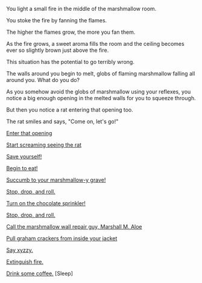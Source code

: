 You light a small fire in the middle of the marshmallow room.

You stoke the fire by fanning the flames.

The higher the flames grow, the more you fan them.

As the fire grows, a sweet aroma fills the room and the ceiling becomes ever so slightly brown just above the fire.

This situation has the potential to go terribly wrong.

The walls around you begin to melt, globs of flaming marshmallow falling all around you. What do you do?

As you somehow avoid the globs of marshmallow using your reflexes, you notice a big enough opening in the melted 
walls for you to squeeze through.

But then you notice a rat entering that opening too.

The rat smiles and says, "Come on, let's go!"

[Enter that opening](magic-world/alice.md)

[Start screaming seeing the rat](fire/alone.md)

[Save yourself!](run-away/outside.md)

[Begin to eat!](eating/inside.md)

[Succumb to your marshmallow-y grave!](succumb/game-over.md)

[Stop, drop, and roll.](stop-drop-roll/stop-drop-roll.md)

[Turn on the chocolate sprinkler!](sprinkler/eating-chocolate.md)

[Stop, drop, and roll.](stop-drop-roll/stop-drop-roll.md)

[Call the marshmallow wall repair guy, Marshall M. Aloe](call-marshall/call-marshall.md)

[Pull graham crackers from inside your jacket](graham-crackers/graham-crackers.md)

[Say xyzzy.](xyzzy/xyzzy.md)

[Extinguish fire.](extinguish-fire/extinguish-fire.md)

[Drink some coffee.](../coffee/coffee.md)
[Sleep]


